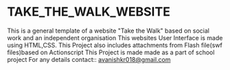 # TAKE_THE_WALK_WEBSITE
This is a general template of a website "Take the Walk" based on social work and an independent organisation
This websites User Interface is made using HTML,CSS.
This Project also includes attachments from Flash file(swf files)based on Actionscript
This Project is made made as a part of school project
For any details contact:: avanishkr018@gmail.com
